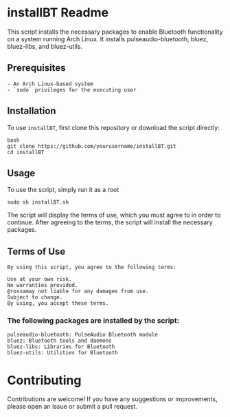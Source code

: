 # installBT Readme
This script installs the necessary packages to enable Bluetooth functionality on a system running Arch Linux. It installs pulseaudio-bluetooth, bluez, bluez-libs, and bluez-utils.

## Prerequisites
```
- An Arch Linux-based system
- `sudo` privileges for the executing user
```

## Installation

To use `installBT`, first clone this repository or download the script directly:

```
bash
git clone https://github.com/yourusername/installBT.git
cd installBT
```
## Usage
To use the script, simply run it as a root 
```
sudo sh installBT.sh
```
The script will display the terms of use, which you must agree to in order to continue. After agreeing to the terms, the script will install the necessary packages.

## Terms of Use
```
By using this script, you agree to the following terms:

Use at your own risk.
No warranties provided.
@roxxamay not liable for any damages from use.
Subject to change.
By using, you accept these terms.
```
### The following packages are installed by the script:
```
pulseaudio-bluetooth: PulseAudio Bluetooth module
bluez: Bluetooth tools and daemons
bluez-libs: Libraries for Bluetooth
bluez-utils: Utilities for Bluetooth
```

# Contributing
Contributions are welcome! If you have any suggestions or improvements, please open an issue or submit a pull request.

